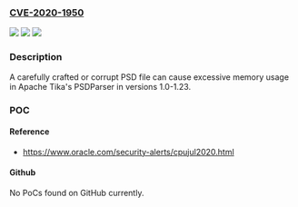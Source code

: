 ### [CVE-2020-1950](https://cve.mitre.org/cgi-bin/cvename.cgi?name=CVE-2020-1950)
![](https://img.shields.io/static/v1?label=Product&message=Apache%20Tika&color=blue)
![](https://img.shields.io/static/v1?label=Version&message=n%2Fa&color=blue)
![](https://img.shields.io/static/v1?label=Vulnerability&message=Excessive%20memory%20usage%20(DoS)%20vulnerability%20in%20Apache%20Tika's%20PSDParser&color=brighgreen)

### Description

A carefully crafted or corrupt PSD file can cause excessive memory usage in Apache Tika's PSDParser in versions 1.0-1.23.

### POC

#### Reference
- https://www.oracle.com/security-alerts/cpujul2020.html

#### Github
No PoCs found on GitHub currently.

